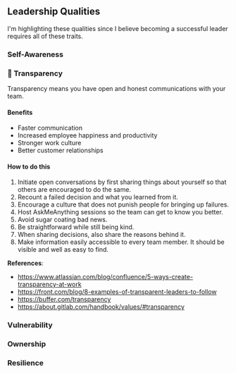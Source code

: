 ## Leadership Qualities

I'm highlighting these qualities since I believe becoming a successful leader requires all of these traits.

### Self-Awareness

### 🔎 Transparency

Transparency means you have open and honest communications with your team.

#### Benefits

* Faster communication
* Increased employee happiness and productivity
* Stronger work culture
* Better customer relationships

#### How to do this

1. Initiate open conversations by first sharing things about yourself so that others are encouraged to do the same.
2. Recount a failed decision and what you learned from it.
3. Encourage a culture that does not punish people for bringing up failures.  
4. Host AskMeAnything sessions so the team can get to know you better.
5. Avoid sugar coating bad news.
6. Be straightforward while still being kind.
7. When sharing decisions, also share the reasons behind it.
8. Make information easily accessible to every team member. It should be visible and well as easy to find.

**References**:  
- https://www.atlassian.com/blog/confluence/5-ways-create-transparency-at-work  
- https://front.com/blog/8-examples-of-transparent-leaders-to-follow  
- https://buffer.com/transparency  
- https://about.gitlab.com/handbook/values/#transparency  

### Vulnerability

### Ownership

### Resilience

